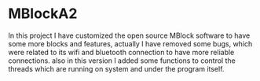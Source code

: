 # MBlockA2
In this project I have customized the open source MBlock software to have some more blocks and features, actually I have removed some bugs, which were related to its wifi and bluetooth connection to have more reliable connections. also in this version I added some functions to control the threads which are running on system and under the program itself.
